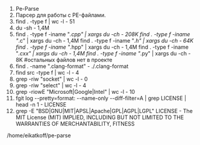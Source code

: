 1. Pe-Parse
2. Парсер для работы с PE-файлами.
3. find . -type f | wc -l - 51
4. du -sh - 1,4M
5. find . -type f -iname "*.cpp" | xargs du -ch - 208K
find . -type f -iname "*.c" | xargs du -ch - 1,4M
find . -type f -iname "*.h" | xargs du -ch   - 64K
find . -type f -iname "*.hpp" | xargs du -ch - 1,4M
find . -type f -iname "*.cxx" | xargs du -ch - 1,4M
find . -type f -iname "*.py" | xargs du -ch - 8K
#остальных файлов нет в проекте
7. find . -name ".clang-format" - ./.clang-format
8. find src -type f | wc -l - 4
9. grep -riw "socket" | wc -l - 0
10. grep -riw "select" | wc -l - 4
11. grep -riowE "Microsoft|Google|Intel" | wc -l - 10
12. fgit log --pretty=format: --name-only --diff-filter=A | grep LICENSE | head -n 1  - LICENSE
13. grep -E "BSD|GNU|MIT|APSL|Apache|GPL|AGPL|LGPL" LICENSE - The MIT License (MIT)
IMPLIED, INCLUDING BUT NOT LIMITED TO THE WARRANTIES OF MERCHANTABILITY, FITNESS


/home/eikatkoff/pe-parse
